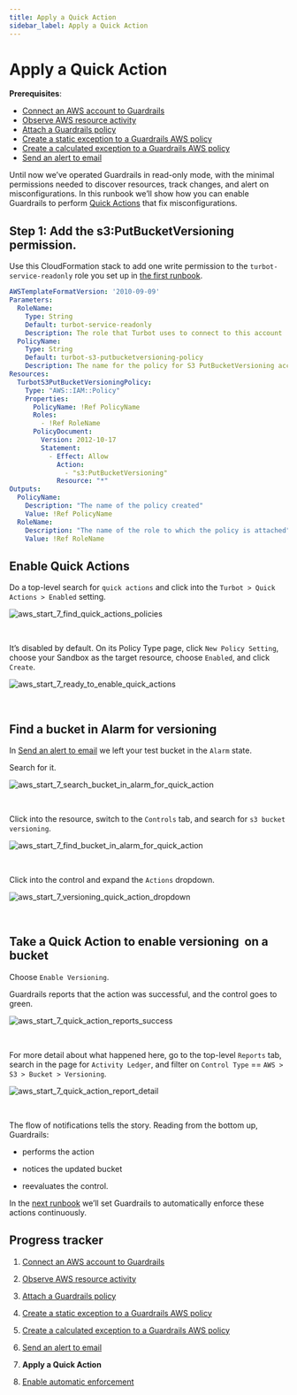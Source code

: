 ```yaml
---
title: Apply a Quick Action
sidebar_label: Apply a Quick Action
---
```



# Apply a Quick Action

**Prerequisites**: 

- [Connect an AWS account to Guardrails](/guardrails/docs/runbooks/getting-started-aws/connect-an-account/)
- [Observe AWS resource activity](/guardrails/docs/runbooks/getting-started-aws/observe-aws-activity/)
- [Attach a Guardrails policy](/guardrails/docs/runbooks/getting-started-aws/attach-a-policy/)
- [Create a static exception to a Guardrails AWS policy](/guardrails/docs/runbooks/getting-started-aws/create-static-exception/)
- [Create a calculated exception to a Guardrails AWS policy](/guardrails/docs/runbooks/getting-started-aws/create-calculated-exception/)
- [Send an alert to email](/guardrails/docs/runbooks/getting-started-aws/send-alert-to-email/)


Until now we’ve operated Guardrails in read-only mode, with the minimal permissions needed to discover resources, track changes, and alert on misconfigurations. In this runbook we’ll show how you can enable Guardrails to perform [Quick Actions](/guardrails/docs/guides/quick-actions) that fix misconfigurations.

## Step 1: Add the s3:PutBucketVersioning permission.

Use this CloudFormation stack to add one write permission to the `turbot-service-readonly` role you set up in [the first runbook]([/](https://turbot.com/guardrails/docs/guides/notifications/templates#example-slack-template)guardrails/docs/runbooks/getting-started-aws/connect-an-account). 

```yaml
AWSTemplateFormatVersion: '2010-09-09'
Parameters:
  RoleName:
    Type: String
    Default: turbot-service-readonly
    Description: The role that Turbot uses to connect to this account
  PolicyName:
    Type: String
    Default: turbot-s3-putbucketversioning-policy
    Description: The name for the policy for S3 PutBucketVersioning access.
Resources:
  TurbotS3PutBucketVersioningPolicy:
    Type: "AWS::IAM::Policy"
    Properties:
      PolicyName: !Ref PolicyName
      Roles:
        - !Ref RoleName
      PolicyDocument:
        Version: 2012-10-17
        Statement:
          - Effect: Allow
            Action:
              - "s3:PutBucketVersioning"
            Resource: "*"
Outputs:
  PolicyName:
    Description: "The name of the policy created"
    Value: !Ref PolicyName
  RoleName:
    Description: "The name of the role to which the policy is attached"
    Value: !Ref RoleName
```

## Enable Quick Actions

Do a top-level search for `quick actions` and click into the `Turbot > Quick Actions > Enabled` setting.
<p><img alt="aws_start_7_find_quick_actions_policies" src="/images/docs/guardrails/runbooks/getting-started-aws/apply-quick-action/aws-start-7-find-quick-actions-policies.png"/></p><br/>

It’s disabled by default. On its Policy Type page, click `New Policy Setting`, choose your Sandbox as the target resource, choose `Enabled`, and click `Create`.  
<p><img alt="aws_start_7_ready_to_enable_quick_actions" src="/images/docs/guardrails/runbooks/getting-started-aws/apply-quick-action/aws-start-7-ready-to-enable-quick-actions.png"/></p><br/>

## Find a bucket in Alarm for versioning

  
In [Send an alert to email]( /guardrails/docs/runbooks/getting-started-aws/send-alert-to-email) we left your test bucket in the `Alarm` state.  
  
Search for it.  
<p><img alt="aws_start_7_search_bucket_in_alarm_for_quick_action" src="/images/docs/guardrails/runbooks/getting-started-aws/apply-quick-action/aws-start-7-search-bucket-in-alarm-for-quick-action.png"/></p><br/>

Click into the resource, switch to the `Controls` tab, and search for `s3 bucket versioning`.
<p><img alt="aws_start_7_find_bucket_in_alarm_for_quick_action" src="/images/docs/guardrails/runbooks/getting-started-aws/apply-quick-action/aws-start-7-find-bucket-in-alarm-for-quick-action.png"/></p><br/>  
  


Click into the control and expand the `Actions` dropdown.  
<p><img alt="aws_start_7_versioning_quick_action_dropdown" src="/images/docs/guardrails/runbooks/getting-started-aws/apply-quick-action/aws-start-7-versioning-quick-action-dropdown.png"/></p><br/>

## Take a Quick Action to enable versioning  on a bucket

Choose `Enable Versioning`.  


Guardrails reports that the action was successful, and the control goes to green.  
<p><img alt="aws_start_7_quick_action_reports_success" src="/images/docs/guardrails/runbooks/getting-started-aws/apply-quick-action/aws-start-7-quick-action-reports-success.png"/></p><br/>

For more detail about what happened here, go to the top-level `Reports` tab, search in the page for `Activity Ledger`, and filter on `Control Type` == `AWS > S3 > Bucket > Versioning`.  
<p><img alt="aws_start_7_quick_action_report_detail" src="/images/docs/guardrails/runbooks/getting-started-aws/apply-quick-action/aws-start-7-quick-action-report-detail.png"/></p><br/>

The flow of notifications tells the story. Reading from the bottom up, Guardrails:  
  
- performs the action  
  
- notices the updated bucket  
  
- reevaluates the control.

In the [next runbook](/guardrails/docs/runbooks/getting-started-aws/enable-enforcement) we’ll set Guardrails to automatically enforce these actions continuously.  
  


  
  
  



## Progress tracker

1. [Connect an AWS account to Guardrails](/guardrails/docs/runbooks/getting-started-aws/connect-an-account/)

2. [Observe AWS resource activity](/guardrails/docs/runbooks/getting-started-aws/observe-aws-activity/)

3. [Attach a Guardrails policy](/guardrails/docs/runbooks/getting-started-aws/attach-a-policy/)

4. [Create a static exception to a Guardrails AWS policy](/guardrails/docs/runbooks/getting-started-aws/create-static-exception/)

5. [Create a calculated exception to a Guardrails AWS policy](/guardrails/docs/runbooks/getting-started-aws/create-calculated-exception/)

6. [Send an alert to email](/guardrails/docs/runbooks/getting-started-aws/send-alert-to-email/)

7. **Apply a Quick Action**

8. [Enable automatic enforcement](/guardrails/docs/runbooks/getting-started-aws/enable-enforcement/)
